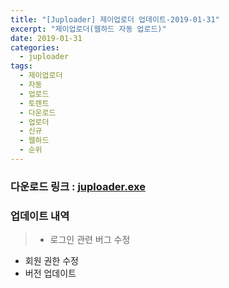 ```yaml
---
title: "[Juploader] 제이업로더 업데이트-2019-01-31"
excerpt: "제이업로더(웹하드 자동 업로드)"
date: 2019-01-31
categories:
  - juploader
tags:
  - 제이업로더
  - 자동
  - 업로드
  - 토렌트
  - 다운로드
  - 업로더
  - 신규
  - 웹하드
  - 순위
---
```

### 다운로드 링크 : [juploader.exe](http://34.73.229.249/download/jloader)

### 업데이트 내역
>- 로그인 관련 버그 수정
- 회원 권한 수정
- 버전 업데이트
